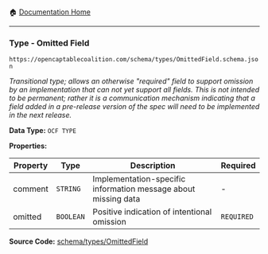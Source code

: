 :house: [Documentation Home](/README.md)

---

### Type - Omitted Field

`https://opencaptablecoalition.com/schema/types/OmittedField.schema.json`

_Transitional type; allows an otherwise "required" field to support omission by an implementation that can not yet support all fields. This is not intended to be permanent; rather it is a communication mechanism indicating that a field added in a pre-release version of the spec will need to be implemented in the next release._

**Data Type:** `OCF TYPE`

**Properties:**

| Property | Type      | Description                                                    | Required   |
| -------- | --------- | -------------------------------------------------------------- | ---------- |
| comment  | `STRING`  | Implementation-specific information message about missing data | -          |
| omitted  | `BOOLEAN` | Positive indication of intentional omission                    | `REQUIRED` |

**Source Code:** [schema/types/OmittedField](/schema/types/OmittedField.schema.json)

